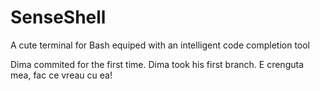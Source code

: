 # SenseShell
A cute terminal for Bash equiped with an  intelligent code completion tool


Dima commited for the first time.
Dima took his first branch.
E crenguta mea, fac ce vreau cu ea!